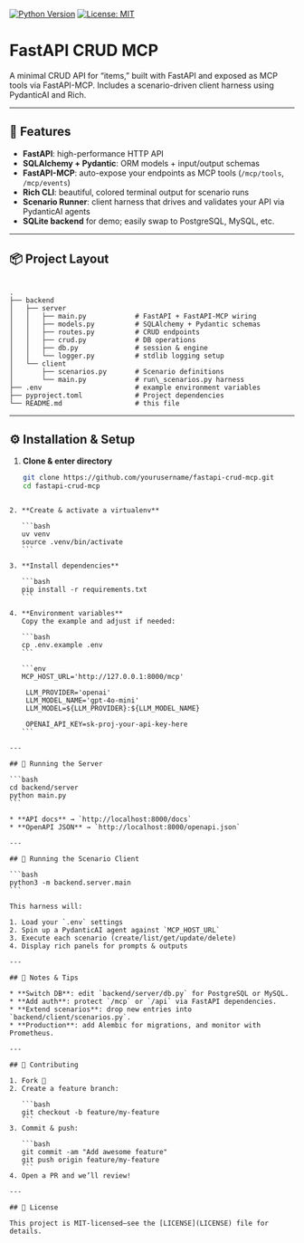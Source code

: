 [![Python Version](https://img.shields.io/badge/python-3.8%2B-blue)](https://www.python.org/)
[![License: MIT](https://img.shields.io/badge/license-MIT-green)](LICENSE)

# FastAPI CRUD MCP

A minimal CRUD API for “items,” built with FastAPI and exposed as MCP tools via FastAPI-MCP. Includes a scenario-driven client harness using PydanticAI and Rich.

---

## 🚀 Features

- **FastAPI**: high-performance HTTP API  
- **SQLAlchemy + Pydantic**: ORM models + input/output schemas  
- **FastAPI-MCP**: auto-expose your endpoints as MCP tools (`/mcp/tools`, `/mcp/events`)  
- **Rich CLI**: beautiful, colored terminal output for scenario runs  
- **Scenario Runner**: client harness that drives and validates your API via PydanticAI agents  
- **SQLite backend** for demo; easily swap to PostgreSQL, MySQL, etc.

---

## 📦 Project Layout

```

.
├── backend
│   ├── server
│   │   ├── main.py            # FastAPI + FastAPI-MCP wiring
│   │   ├── models.py          # SQLAlchemy + Pydantic schemas
│   │   ├── routes.py          # CRUD endpoints
│   │   ├── crud.py            # DB operations
│   │   ├── db.py              # session & engine
│   │   └── logger.py          # stdlib logging setup
│   └── client
│       ├── scenarios.py       # Scenario definitions
│       └── main.py            # run\_scenarios.py harness
├── .env                       # example environment variables
├── pyproject.toml             # Project dependencies
└── README.md                  # this file

````

---

## ⚙️ Installation & Setup

1. **Clone & enter directory**  
   ```bash
   git clone https://github.com/yourusername/fastapi-crud-mcp.git
   cd fastapi-crud-mcp
````

2. **Create & activate a virtualenv**

   ```bash
   uv venv
   source .venv/bin/activate
   ```

3. **Install dependencies**

   ```bash
   pip install -r requirements.txt
   ```

4. **Environment variables**
   Copy the example and adjust if needed:

   ```bash
   cp .env.example .env
   ```

   ```env
   MCP_HOST_URL='http://127.0.0.1:8000/mcp'

    LLM_PROVIDER='openai'
    LLM_MODEL_NAME='gpt-4o-mini'
    LLM_MODEL=${LLM_PROVIDER}:${LLM_MODEL_NAME}

    OPENAI_API_KEY=sk-proj-your-api-key-here
   ```

---

## 🏃 Running the Server

```bash
cd backend/server
python main.py
```

* **API docs** → `http://localhost:8000/docs`
* **OpenAPI JSON** → `http://localhost:8000/openapi.json`

---

## 🤖 Running the Scenario Client

```bash
python3 -m backend.server.main
```

This harness will:

1. Load your `.env` settings
2. Spin up a PydanticAI agent against `MCP_HOST_URL`
3. Execute each scenario (create/list/get/update/delete)
4. Display rich panels for prompts & outputs

---

## 🚨 Notes & Tips

* **Switch DB**: edit `backend/server/db.py` for PostgreSQL or MySQL.
* **Add auth**: protect `/mcp` or `/api` via FastAPI dependencies.
* **Extend scenarios**: drop new entries into `backend/client/scenarios.py`.
* **Production**: add Alembic for migrations, and monitor with Prometheus.

---

## 🤝 Contributing

1. Fork 🔱
2. Create a feature branch:

   ```bash
   git checkout -b feature/my-feature
   ```
3. Commit & push:

   ```bash
   git commit -am "Add awesome feature"
   git push origin feature/my-feature
   ```
4. Open a PR and we’ll review!

---

## 📄 License

This project is MIT-licensed—see the [LICENSE](LICENSE) file for details.
